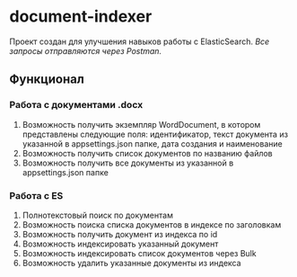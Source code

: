 # document-indexer
Проект создан для улучшения навыков работы с ElasticSearch.
*Все запросы отправляются через Postman.*
## Функционал
### Работа с документами .docx
1) Возможность получить экземпляр WordDocument, в котором представлены следующие поля: идентификатор, текст документа из указанной в appsettings.json папке, дата создания и наименование
2) Возможность получить список документов по названию файлов
3) Возможность получить все документы из указанной в appsettings.json папке
### Работа с ES
1) Полнотекстовый поиск по документам
2) Возможность поиска списка документов в индексе по заголовкам
3) Возможность получить документ из индекса по id
4) Возможность индексировать указанный документ
5) Возможность индексировать список документов через Bulk
6) Возможность удалить указанные документы из индекса
